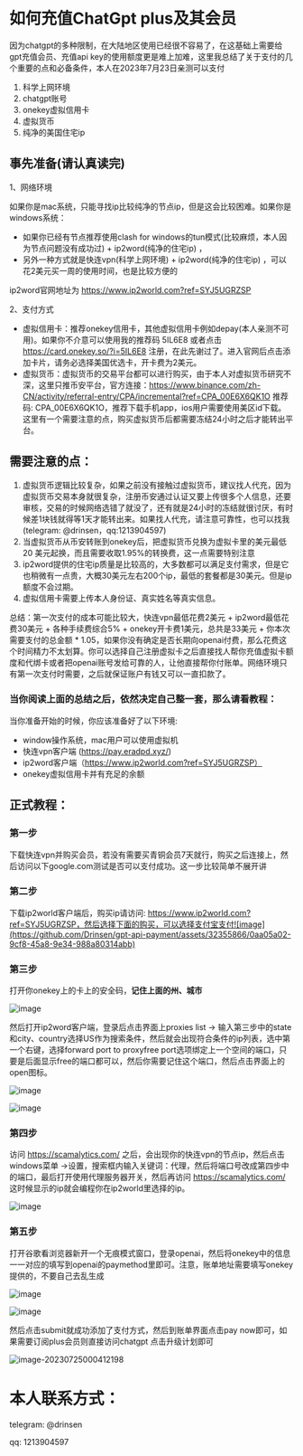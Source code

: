 # 如何充值ChatGpt plus及其会员

因为chatgpt的多种限制，在大陆地区使用已经很不容易了，在这基础上需要给gpt充值会员、充值api key的使用额度更是难上加难，这里我总结了关于支付的几个重要的点和必备条件，本人在2023年7月23日亲测可以支付 

1. 科学上网环境
2. chatgpt账号
3. onekey虚拟信用卡
4. 虚拟货币
5. 纯净的美国住宅ip

## 事先准备(请认真读完)

1、网络环境

如果你是mac系统，只能寻找ip比较纯净的节点ip，但是这会比较困难。如果你是windows系统：

- 如果你已经有节点推荐使用clash for windows的tun模式(比较麻烦，本人因为节点问题没有成功过) + ip2word(纯净的住宅ip) ，
- 另外一种方式就是快连vpn(科学上网环境) + ip2word(纯净的住宅ip) ，可以花2美元买一周的使用时间，也是比较方便的

ip2word官网地址为   https://www.ip2world.com?ref=SYJ5UGRZSP



2、支付方式

- 虚拟信用卡：推荐onekey信用卡，其他虚拟信用卡例如depay(本人亲测不可用)。如果你不介意可以使用我的推荐码  5IL6E8  或者点击 https://card.onekey.so/?i=5IL6E8 注册，在此先谢过了。进入官网后点击添加卡片，请务必选择美国优选卡，开卡费为2美元。
- 虚拟货币：虚拟货币的交易平台都可以进行购买，由于本人对虚拟货币研究不深，这里只推币安平台，官方连接：https://www.binance.com/zh-CN/activity/referral-entry/CPA/incremental?ref=CPA_00E6X6QK1O  推荐码:  CPA_00E6X6QK1O，推荐下载手机app，ios用户需要使用美区id下载。这里有一个需要注意的点，购买虚拟货币后都需要冻结24小时之后才能转出平台。



## 需要注意的点：

1. 虚拟货币逻辑比较复杂，如果之前没有接触过虚拟货币，建议找人代充，因为虚拟货币交易本身就很复杂，注册币安通过认证又要上传很多个人信息，还要审核，交易的时候网络选错了就没了，还有就是24小时的冻结就很讨厌，有时候差1块钱就得等1天才能转出来。如果找人代充，请注意可靠性，也可以找我(telegram: @drinsen，qq:1213904597)
2. 当虚拟货币从币安转账到onekey后，把虚拟货币兑换为虚拟卡里的美元最低20 美元起换，而且需要收取1.95%的转换费，这一点需要特别注意
3. ip2word提供的住宅ip质量是比较高的，大多数都可以满足支付需求，但是它也稍微有一点贵，大概30美元左右200个ip，最低的套餐都是30美元。但是ip额度不会过期。
4. 虚拟信用卡需要上传本人身份证、真实姓名等真实信息。

总结：第一次支付的成本可能比较大，快连vpn最低花费2美元 + ip2word最低花费30美元 + 各种手续费综合5% + onekey开卡费1美元，总共是33美元 + 你本次需要支付的总金额 * 1.05，如果你没有确定是否长期向openai付费，那么花费这个时间精力不太划算。你可以选择自己注册虚拟卡之后直接找人帮你充值虚拟卡额度和代绑卡或者把openai账号发给可靠的人，让他直接帮你付账单。网络环境只有第一次支付时需要，之后就保证账户有钱又可以一直扣款了。

### 当你阅读上面的总结之后，依然决定自己整一套，那么请看教程：

当你准备开始的时候，你应该准备好了以下环境:

- window操作系统，mac用户可以使用虚拟机
- 快连vpn客户端 (https://pay.eradpd.xyz/)
- ip2word客户端（https://www.ip2world.com?ref=SYJ5UGRZSP）
- onekey虚拟信用卡并有充足的余额

## 正式教程：

### 第一步

下载快连vpn并购买会员，若没有需要买青铜会员7天就行，购买之后连接上，然后访问以下google.com测试是否可以支付成功。这一步比较简单不展开讲

### 第二步

下载ip2world客户端后，购买ip请访问:  https://www.ip2world.com?ref=SYJ5UGRZSP，然后选择下面的购买，可以选择支付宝支付![image](https://github.com/Drinsen/gpt-api-payment/assets/32355866/0aa05a02-9cf8-45a8-9e34-988a80314abb)

### 第三步

打开你onekey上的卡上的安全码，**记住上面的州、城市**

![image](https://github.com/Drinsen/gpt-api-payment/assets/32355866/305d61fe-3768-45ab-bb94-ab45f30c1428)

然后打开ip2word客户端，登录后点击界面上proxies list -> 输入第三步中的state和city、country选择US作为搜索条件，然后就会出现符合条件的ip列表，选中第一个右键，选择forward port to proxyfree port选项绑定上一个空间的端口，只要是后面显示free的端口都可以，然后你需要记住这个端口，然后点击界面上的open图标。

![image](https://github.com/Drinsen/gpt-api-payment/assets/32355866/93900db1-01b2-4fcf-b943-7a8237dcb5a2)



![image](https://github.com/Drinsen/gpt-api-payment/assets/32355866/2f73dc62-739f-4dde-b6f5-e87f0b8e805f)

###  第四步

 访问 https://scamalytics.com/  之后，会出现你的快连vpn的节点ip，然后点击windows菜单 ->设置，搜索框内输入关键词：代理，然后将端口号改成第四步中的端口，最后打开使用代理服务器开关，然后再访问 https://scamalytics.com/ 这时候显示的ip就会编程你在ip2world里选择的ip。

![image](https://github.com/Drinsen/gpt-api-payment/assets/32355866/3c5eefb9-a6ae-422f-a34b-66b5359c7ec2)

### 第五步

打开谷歌看浏览器新开一个无痕模式窗口，登录openai，然后将onekey中的信息一一对应的填写到openai的paymethod里即可。注意，账单地址需要填写onekey提供的，不要自己去乱生成

![image](https://github.com/Drinsen/gpt-api-payment/assets/32355866/42341b34-5621-470a-bb23-3f661bff5749)

![image](https://github.com/Drinsen/gpt-api-payment/assets/32355866/7408f926-6b15-4bf5-9323-b29cdfc4746e)

然后点击submit就成功添加了支付方式，然后到账单界面点击pay now即可，如果需要订阅plus会员则直接访问chatgpt 点击升级计划即可

![image-20230725000412198](http://hua5-resources.oss-cn-hangzhou.aliyuncs.com/markdown/2023-07/ljx-image-20230725000412198.png)


# 本人联系方式：
telegram:    @drinsen

qq:   1213904597
